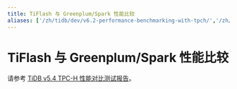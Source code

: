 ```yaml
---
title: TiFlash 与 Greenplum/Spark 性能比较
aliases: ['/zh/tidb/dev/v6.2-performance-benchmarking-with-tpch/','/zh/tidb/stable/v6.2-performance-benchmarking-with-tpch/']
---
```


# TiFlash 与 Greenplum/Spark 性能比较

请参考 [TiDB v5.4 TPC-H 性能对比测试报告](https://docs.pingcap.com/zh/tidb/stable/v5.4-performance-benchmarking-with-tpch)。
